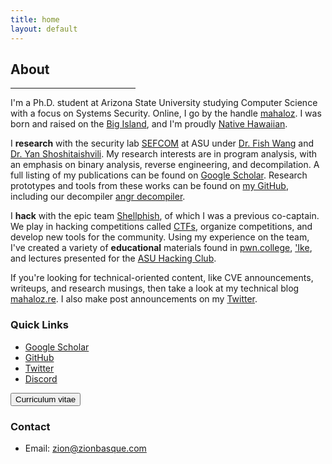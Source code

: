 ```yaml
---
title: home
layout: default
---
```


## About
<hr style="width:200px" class="w3-opacity">

I'm a Ph.D. student at Arizona State University studying Computer Science with a focus on Systems Security. 
Online, I go by the handle [mahaloz](https://github.com/mahaloz). 
I was born and raised on the [Big Island](https://en.wikipedia.org/wiki/Hawaii_(island)), and I'm proudly [Native Hawaiian](https://www.nps.gov/locations/hawaii/heritage.htm).

I **research** with the security lab [SEFCOM](http://sefcom.asu.edu/) at ASU under [Dr. Fish Wang](https://ruoyuwang.me) and [Dr. Yan Shoshitaishvili](https://www.yancomm.net/).
My research interests are in program analysis, with an emphasis on binary analysis, reverse engineering, and decompilation. 
A full listing of my publications can be found on [Google Scholar](https://scholar.google.com/citations?user=RKZkfRQAAAAJ&hl=en).
Research prototypes and tools from these works can be found on [my GitHub](https://github.com/mahaloz), including our decompiler [angr decompiler](https://github.com/angr/angr-management).

I **hack** with the epic team [Shellphish](http://shellphish.net/), of which I was a previous co-captain. 
We play in hacking competitions called [CTFs](https://ctftime.org/ctf-wtf/), organize competitions, and develop new tools for the community. 
Using my experience on the team, I've created a variety of **educational** materials found in [pwn.college](https://pwn.college), ['Ike](https://ike.mahaloz.re), and lectures presented for the [ASU Hacking Club](https://asuhacking.club). 

If you're looking for technical-oriented content, like CVE announcements, writeups, and research musings, then take a look at my technical blog [mahaloz.re](https://mahaloz.re).
I also make post announcements on my [Twitter](https://twitter.com/mahal0z).

### Quick Links
- [Google Scholar](https://scholar.google.com/citations?user=RKZkfRQAAAAJ&hl=en)
- [GitHub](https://github.com/mahaloz)
- [Twitter](https://twitter.com/mahal0z)
- [Discord](https://discordapp.com/users/593280144962224138)

<button class="w3-button w3-light-grey w3-padding-large w3-section" onclick="location.href='/files/CV_Academic.pdf'" type="button">
    <i class="fa fa-download"></i> 
    Curriculum vitae
</button>

### Contact 
- Email: [zion@zionbasque.com](mailto:zion@zionbasque.com)

<br>

